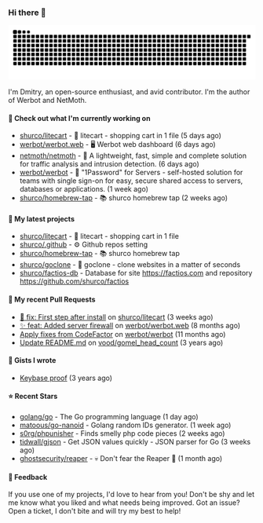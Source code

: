 ### Hi there 👋

![](https://github.com/shurco/shurco/raw/output/github-contribution-grid-snake.svg)

I'm Dmitry, an open-source enthusiast, and avid contributor. I'm the author of Werbot and NetMoth. 

#### 👷 Check out what I'm currently working on

- [shurco/litecart](https://github.com/shurco/litecart) - 🛒 litecart - shopping cart in 1 file (5 days ago)
- [werbot/werbot.web](https://github.com/werbot/werbot.web) - 🖥  Werbot web dashboard (6 days ago)
- [netmoth/netmoth](https://github.com/netmoth/netmoth) - 🚀 A lightweight, fast, simple and complete solution for traffic analysis and intrusion detection. (6 days ago)
- [werbot/werbot](https://github.com/werbot/werbot) - 🔑 &#34;1Password&#34; for Servers - self-hosted solution for teams with single sign-on for easy, secure shared access to servers, databases or applications. (1 week ago)
- [shurco/homebrew-tap](https://github.com/shurco/homebrew-tap) - 📚 shurco homebrew tap (2 weeks ago)

#### 🌱 My latest projects

- [shurco/litecart](https://github.com/shurco/litecart) - 🛒 litecart - shopping cart in 1 file
- [shurco/.github](https://github.com/shurco/.github) - ⚙️ Github repos setting
- [shurco/homebrew-tap](https://github.com/shurco/homebrew-tap) - 📚 shurco homebrew tap
- [shurco/goclone](https://github.com/shurco/goclone) - 🌱 goclone - clone websites in a matter of seconds
- [shurco/factios-db](https://github.com/shurco/factios-db) - Database for site https://factios.com and repository https://github.com/shurco/factios

#### 🔨 My recent Pull Requests

- [🐞 fix: First step after install](https://github.com/shurco/litecart/pull/23) on [shurco/litecart](https://github.com/shurco/litecart) (3 weeks ago)
- [✨ feat: Added server firewall](https://github.com/werbot/werbot.web/pull/3) on [werbot/werbot.web](https://github.com/werbot/werbot.web) (8 months ago)
- [Apply fixes from CodeFactor](https://github.com/werbot/werbot/pull/3) on [werbot/werbot](https://github.com/werbot/werbot) (11 months ago)
- [Update README.md](https://github.com/vood/gomel_head_count/pull/1) on [vood/gomel_head_count](https://github.com/vood/gomel_head_count) (3 years ago)

#### 📓 Gists I wrote

- [Keybase proof](https://gist.github.com/959752bb9b046d792e71ca185f48d641) (3 years ago)

#### ⭐ Recent Stars

- [golang/go](https://github.com/golang/go) - The Go programming language (1 day ago)
- [matoous/go-nanoid](https://github.com/matoous/go-nanoid) - Golang random IDs generator. (1 week ago)
- [s0rg/phpunisher](https://github.com/s0rg/phpunisher) - Finds smelly php code pieces (2 weeks ago)
- [tidwall/gjson](https://github.com/tidwall/gjson) - Get JSON values quickly - JSON parser for Go (3 weeks ago)
- [ghostsecurity/reaper](https://github.com/ghostsecurity/reaper) - 💀 Don&#39;t fear the Reaper 👻 (1 month ago)

#### 💬 Feedback

If you use one of my projects, I'd love to hear from you! Don't be shy and let me know what you liked
and what needs being improved. Got an issue? Open a ticket, I don't bite and will try my best to help!
